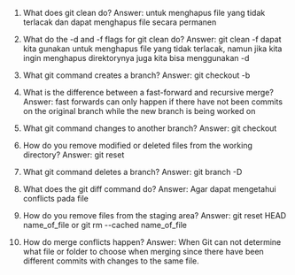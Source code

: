 1. What does git clean do?
Answer: untuk menghapus file yang tidak terlacak dan dapat menghapus 
file secara permanen

2. What do the -d and -f flags for git clean do?
Answer: git clean -f dapat kita gunakan untuk menghapus file yang tidak 
terlacak, namun jika kita ingin menghapus direktorynya juga kita bisa 
menggunakan -d

3. What git command creates a branch?
Answer: git checkout -b

4. What is the difference between a fast-forward and recursive merge? 
Answer: fast forwards can only happen if there have not been commits on 
the original branch while the new branch is being worked on

5. What git command changes to another branch? 
Answer: git checkout

6. How do you remove modified or deleted files from the working 
directory?
Answer: git reset

7. What git command deletes a branch?
Answer: git branch -D

8. What does the git diff command do?
Answer: Agar dapat mengetahui conflicts pada file

9. How do you remove files from the staging area?
Answer: git reset HEAD name_of_file or git rm --cached name_of_file

10. How do merge conflicts happen?
Answer: When Git can not determine what file or folder to choose when 
merging since there have been different commits with changes to the 
same file.